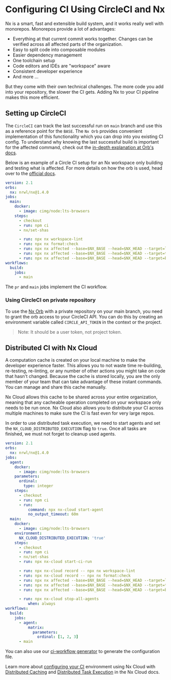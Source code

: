 # Configuring CI Using CircleCI and Nx

Nx is a smart, fast and extensible build system, and it works really well with monorepos. Monorepos provide a lot of advantages:

- Everything at that current commit works together. Changes can be verified across all affected parts of the organization.
- Easy to split code into composable modules
- Easier dependency management
- One toolchain setup
- Code editors and IDEs are "workspace" aware
- Consistent developer experience
- And more ...

But they come with their own technical challenges. The more code you add into your repository, the slower the CI gets. Adding Nx to your CI pipeline makes this more efficient.

## Setting up CircleCI

The `CircleCI` can track the last successful run on `main` branch and use this as a reference point for the `BASE`. The `Nx Orb` provides convenient implementation of this functionality which you can drop into you existing CI config.
To understand why knowing the last successful build is important for the affected command, check out the [in-depth explanation at Orb's docs](https://github.com/nrwl/nx-orb#background).

Below is an example of a Circle CI setup for an Nx workspace only building and testing what is affected. For more details on how the orb is used, head over to the [official docs](https://circleci.com/developer/orbs/orb/nrwl/nx).

```yaml
version: 2.1
orbs:
  nx: nrwl/nx@1.4.0
jobs:
  main:
    docker:
      - image: cimg/node:lts-browsers
    steps:
      - checkout
      - run: npm ci
      - nx/set-shas

      - run: npx nx workspace-lint
      - run: npx nx format:check
      - run: npx nx affected --base=$NX_BASE --head=$NX_HEAD --target=lint --parallel=3
      - run: npx nx affected --base=$NX_BASE --head=$NX_HEAD --target=test --parallel=3 --ci --code-coverage
      - run: npx nx affected --base=$NX_BASE --head=$NX_HEAD --target=build --parallel=3
workflows:
  build:
    jobs:
      - main
```

The `pr` and `main` jobs implement the CI workflow.

### Using CircleCI on private repository

To use the [Nx Orb](https://github.com/nrwl/nx-orb) with a private repository on your main branch, you need to grant the orb access to your CircleCI API. You can do this by creating an environment variable called `CIRCLE_API_TOKEN` in the context or the project.

> Note: It should be a user token, not project token.

<div class="nx-cloud-section">

## Distributed CI with Nx Cloud

A computation cache is created on your local machine to make the developer experience faster. This allows you to not waste time re-building, re-testing, re-linting, or any number of other actions you might take on code that hasn't changed. Because the cache is stored locally, you are the only member of your team that can take advantage of these instant commands. You can manage and share this cache manually.

Nx Cloud allows this cache to be shared across your entire organization, meaning that any cacheable operation completed on your workspace only needs to be run once. Nx Cloud also allows you to distribute your CI across multiple machines to make sure the CI is fast even for very large repos.

In order to use distributed task execution, we need to start agents and set the `NX_CLOUD_DISTRIBUTED_EXECUTION` flag to `true`. Once all tasks are finished, we must not forget to cleanup used agents.

```yaml
version: 2.1
orbs:
  nx: nrwl/nx@1.4.0
jobs:
  agent:
    docker:
      - image: cimg/node:lts-browsers
    parameters:
      ordinal:
        type: integer
    steps:
      - checkout
      - run: npm ci
      - run:
          command: npx nx-cloud start-agent
          no_output_timeout: 60m
  main:
    docker:
      - image: cimg/node:lts-browsers
    environment:
      NX_CLOUD_DISTRIBUTED_EXECUTION: 'true'
    steps:
      - checkout
      - run: npm ci
      - nx/set-shas
      - run: npx nx-cloud start-ci-run

      - run: npx nx-cloud record -- npx nx workspace-lint
      - run: npx nx-cloud record -- npx nx format:check
      - run: npx nx affected --base=$NX_BASE --head=$NX_HEAD --target=lint --parallel=3
      - run: npx nx affected --base=$NX_BASE --head=$NX_HEAD --target=test --parallel=3 --ci --code-coverage
      - run: npx nx affected --base=$NX_BASE --head=$NX_HEAD --target=build --parallel=3

      - run: npx nx-cloud stop-all-agents
          when: always
workflows:
  build:
    jobs:
      - agent:
          matrix:
            parameters:
              ordinal: [1, 2, 3]
      - main
```

You can also use our [ci-workflow generator](https://nx.dev/packages/workspace/generators/ci-workflow) to generate the configuration file.

Learn more about [configuring your CI](/nx-cloud/set-up/set-up-dte#cicd-examples) environment using Nx Cloud with [Distributed Caching](/nx-cloud/set-up/set-up-caching) and [Distributed Task Execution](/nx-cloud/set-up/set-up-dte) in the Nx Cloud docs.

</div>
